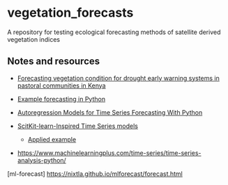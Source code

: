 # vegetation_forecasts
A repository for testing ecological forecasting methods of satellite derived vegetation indices


## Notes and resources
* [Forecasting vegetation condition for drought early warning systems in pastoral communities in Kenya](https://www.sciencedirect.com/science/article/pii/S003442572030256X)
* [Example forecasting in Python](https://pythondata.com/forecasting-time-series-autoregression/)
* [Autoregression Models for Time Series Forecasting With Python](https://machinelearningmastery.com/autoregression-models-time-series-forecasting-python/)
* [ScitKit-learn-Inspired Time Series models](https://github.com/EthanRosenthal/skits)
  * [Applied example](https://www.ethanrosenthal.com/2018/03/22/time-series-for-scikit-learn-people-part2/)
  
* https://www.machinelearningplus.com/time-series/time-series-analysis-python/

[ml-forecast]
https://nixtla.github.io/mlforecast/forecast.html
